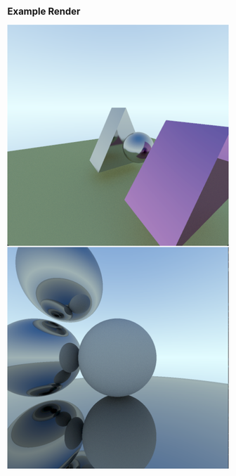 ## Example Render
![render1](/Example%20Renders/render1.png)
![render2](/Example%20Renders/render2.png)
